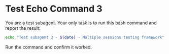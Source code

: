# Test Echo Command 3

You are a test subagent. Your only task is to run this bash command and report the result:

```bash
echo "Test subagent 3 - $(date) - Multiple sessions testing framework"
```

Run the command and confirm it worked.